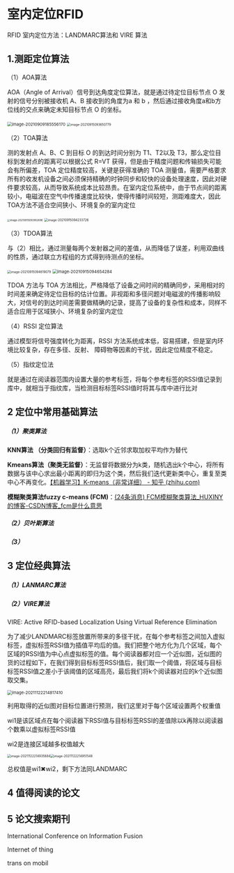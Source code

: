 # 室内定位RFID

RFID 室内定位方法：LANDMARC算法和 VIRE 算法

##### 

## 1.测距定位算法

（1）AOA算法

AOA（Angle of Arrival）信号到达角度定位算法，就是通过待定位目标节点 O 发射的信号分别被接收机 A、B 接收到的角度为a 和 b ，然后通过接收角度a和b方位线的交点来确定未知目标节点 O 的坐标。

<img src="C:\Users\conan\AppData\Roaming\Typora\typora-user-images\image-20210909185556170.png" alt="image-20210909185556170" style="zoom: 67%;" />

<img src="C:\Users\conan\AppData\Roaming\Typora\typora-user-images\image-20210915093650779.png" alt="image-20210915093650779" style="zoom:50%;" />



（2）TOA算法

测的发射点 A、B、C 到目标 O 的到达时间分别为 T1、T2以及 T3，那么定位目标到发射点的距离可以根据公式 R=VT 获得，但是由于精度问题和传输损失可能会有所偏差，TOA 定位精度较高，关键是获得准确的 TOA 测量值，需要严格要求所有的收发机设备之间必须保持精确的时钟同步和较快的设备处理速度，因此对硬件要求较高，从而导致系统成本比较昂贵。在室内定位系统中，由于节点间的距离较小，电磁波在空气中传播速度比较快，使得传播时间较短，测距难度大，因此 TOA方法不适合空间狭小、环境复杂的室内定位

<img src="C:\Users\conan\AppData\Roaming\Typora\typora-user-images\image-20210915093902696.png" alt="image-20210915093902696" style="zoom: 40%;" />

<img src="C:\Users\conan\AppData\Roaming\Typora\typora-user-images\image-20210915094233726.png" alt="image-20210915094233726" style="zoom:50%;" />



（3）TDOA算法

与（2）相比，通过测量每两个发射器之间的差值，从而降低了误差，利用双曲线的性质，通过联立方程组的方式得到待测点的坐标。

<img src="C:\Users\conan\AppData\Roaming\Typora\typora-user-images\image-20210915094619079.png" alt="image-20210915094619079" style="zoom:50%;" />

<img src="C:\Users\conan\AppData\Roaming\Typora\typora-user-images\image-20210915094654284.png" alt="image-20210915094654284" style="zoom:67%;" />

TDOA 方法与 TOA 方法相比，严格降低了设备之间时间的精确同步，采用相对的时间差来确定待定位目标的估计位置。非视距和多径问题对电磁波的传播影响较大，对信号的到达时间差需要做精确的记录，提高了设备的复杂性和成本，同样不适合应用于区域狭小、环境复杂的室内定位

（4）RSSI 定位算法

通过模型将信号强度转化为距离，RSSI 方法系统成本低，容易搭建，但是室内环境比较复杂，存在多径、反射、
障碍物等因素的干扰，因此定位精度不稳定。

（5）指纹定位法

就是通过在阅读器范围内设置大量的参考标签，将每个参考标签的RSSI值记录到库中，就相当于指纹库，当检测目标标签RSSI值时将其与库中进行比对

## 2 定位中常用基础算法

##### （1）聚类算法

**KNN算法 （分类回归有监督）**：选取k个近邻求取加权平均作为替代

**Kmeans算法（聚类无监督）**：无监督将数据分为k类，随机选出k个中心，将所有数据与该中心求出最小距离的即归为这个类，然后我们迭代更新类中心，重复至类中心不再变化。[【机器学习】K-means（非常详细） - 知乎 (zhihu.com)](https://zhuanlan.zhihu.com/p/78798251)

**模糊聚类算法fuzzy c-means (FCM)**：[(24条消息) FCM模糊聚类算法_HUXINY的博客-CSDN博客_fcm是什么意思](https://blog.csdn.net/HUXINY/article/details/90607216)

##### （2）贝叶斯算法

##### （3）

## 3 定位经典算法

##### （1）LANMARC算法

##### （2）VIRE算法

VIRE: Active RFID-based Localization Using Virtual Reference Elimination

为了减少LANDMARC标签放置所带来的多径干扰，在每个参考标签之间加入虚拟标签，虚拟标签RSSI值为插值平均后的值。我们把整个地方化为几个区域，每个区域的RSSI值为中心点虚拟标签的值。每个阅读器都对应一个近似图，近似图的货的过程如下，在我们得到目标标签RSSI值后，我们取一个阈值，将区域与目标标签RSSI值之差小于该阈值的区域高亮，最后我们将k个阅读器对应的k个近似图取交集。

<img src="C:\Users\conan\AppData\Roaming\Typora\typora-user-images\image-20211122214817410.png" alt="image-20211122214817410" style="zoom:67%;" />

利用取得的近似图对目标位置进行预测，我们这里对于每个区域设置两个权重值

wi1是该区域点在每个阅读器下RSSI值与目标标签RSSI的差值除以k再除以阅读器个数乘以虚拟标签RSSI值

wi2是连接区域越多权值越大

<img src="C:\Users\conan\AppData\Roaming\Typora\typora-user-images\image-20211122214935884.png" alt="image-20211122214935884" style="zoom:50%;" /><img src="C:\Users\conan\AppData\Roaming\Typora\typora-user-images\image-20211122214951548.png" alt="image-20211122214951548" style="zoom:50%;" />

总权值是wi1✖wi2，剩下方法同LANDMARC

## 4 值得阅读的论文

## 5 论文搜索期刊

International Conference on Information Fusion

Internet of thing

trans on mobil



